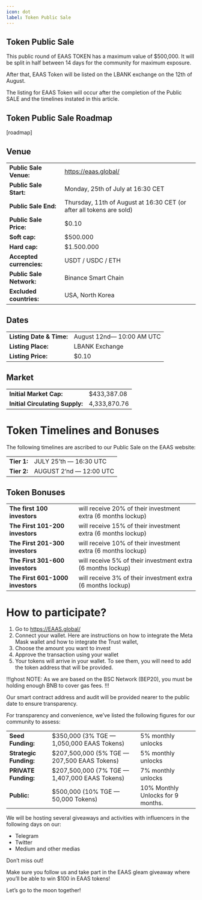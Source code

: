 ```yaml
---
icon: dot
label: Token Public Sale
---
```


## Token Public Sale

This public round of EAAS TOKEN has a maximum value of $500,000. It will be split in half between 14 days for the community for maximum exposure.

After that, EAAS Token will be listed on the LBANK exchange on the 12th of August.
 
The listing for EAAS Token will occur after the completion of the Public SALE and the timelines instated in this article.

## Token Public Sale Roadmap 

[roadmap]

## Venue

|                      |                                                                      |
|----------------------|----------------------------------------------------------------------|
| **Public Sale Venue:**   | https://eaas.global/                                                 |
| **Public Sale Start:**   | Monday, 25th of July at 16:30 CET                                    |
| **Public Sale End:**     | Thursday, 11th of August at 16:30 CET (or after all tokens are sold) |
| **Public Sale Price:**   | $0.10                                                                |
| **Soft cap:**            | $500.000                                                             |
| **Hard cap:**            | $1.500.000                                                           |
| **Accepted currencies:** | USDT / USDC / ETH                                                    |
| **Public Sale Network:** | Binance Smart Chain                                                  |
| **Excluded countries:**  | USA, North Korea                                                     |

## Dates

|                      |                           |
|----------------------|---------------------------|
| **Listing Date & Time:** | August 12nd— 10:00 AM UTC |
| **Listing Place:**       | LBANK Exchange            |
| **Listing Price:**       | $0.10                     |

## Market

|                             |                     |
|-----------------------------|---------------------|
| **Initial Market Cap:**         | $433,387.08         |
| **Initial Circulating Supply:** | 4,333,870.76        |

# Token Timelines and Bonuses

The following timelines are ascribed to our Public Sale on the EAAS website:

|                      |                         |
|----------------------|-------------------------|
| **Tier 1:**              | JULY 25’th — 16:30 UTC  |
| **Tier 2:**              | AUGUST 2’nd — 12:00 UTC |

## Token Bonuses

|                              |                                                              |
|------------------------------|--------------------------------------------------------------|
| **The first 100 investors**      | will receive 20% of their investment extra (6 months lockup) |
| **The First 101-200 investors**  | will receive 15% of their investment extra (6 months lockup) |
| **The First 201-300 investors**  | will receive 10% of their investment extra (6 months lockup) |
| **The First 301-600 investors**  | will receive 5% of their investment extra (6 months lockup)  |
| **The First 601-1000 investors** | will receive 3% of their investment extra (6 months lockup)  |

# How to participate?

1. Go to https://EAAS.global/
2. Connect your wallet. Here are instructions on how to integrate the Meta Mask wallet and how to integrate the Trust wallet, 
3. Choose the amount you want to invest 
4. Approve the transaction using your wallet 
5. Your tokens will arrive in your wallet. To see them, you will need to add the token address that will be provided. 

!!!ghost NOTE:
As we are based on the BSC Network (BEP20), you must be holding enough BNB to cover gas fees.
!!!

Our smart contract address and audit will be provided nearer to the public date to ensure transparency. 
 
For transparency and convenience, we’ve listed the following figures for our community to assess:

|                    |                                               |                                   |
|--------------------|-----------------------------------------------|-----------------------------------|
| **Seed Funding:**      | $350,000 (3% TGE — 1,050,000 EAAS Tokens)     | 5% monthly unlocks                |
| **Strategic Funding:** | $207,500,000 (5% TGE — 207,500 EAAS Tokens)   | 5% monthly unlocks                |
| **PRIVATE Funding:**   | $207,500,000 (7% TGE — 1,407,000 EAAS Tokens) | 7% monthly unlocks                |
| **Public:**            | $500,000 (10% TGE — 50,000 Tokens)            | 10% Monthly Unlocks for 9 months. |

We will be hosting several giveaways and activities with influencers in the following days on our:
 
- Telegram 
- Twitter
- Medium
and other medias

Don’t miss out! 
 
Make sure you follow us and take part in the EAAS gleam giveaway where you’ll be able to win $100 in EAAS tokens! 
 
Let’s go to the moon together!